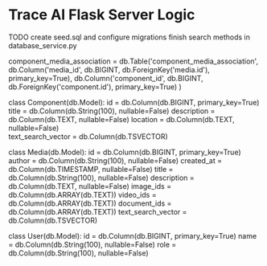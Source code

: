 # Trace AI Flask Server Logic


TODO
create seed.sql and configure migrations
finish search methods in database_service.py



component_media_association = db.Table('component_media_association',
    db.Column('media_id', db.BIGINT, db.ForeignKey('media.id'), primary_key=True),
    db.Column('component_id', db.BIGINT, db.ForeignKey('component.id'), primary_key=True)
)

class Component(db.Model):
    id = db.Column(db.BIGINT, primary_key=True)
    title = db.Column(db.String(100), nullable=False)
    description = db.Column(db.TEXT, nullable=False)
    location = db.Column(db.TEXT, nullable=False)    
    text_search_vector = db.Column(db.TSVECTOR)

class Media(db.Model):
    id = db.Column(db.BIGINT, primary_key=True)
    author = db.Column(db.String(100), nullable=False)
    created_at = db.Column(db.TIMESTAMP, nullable=False)
    title = db.Column(db.String(100), nullable=False)
    description = db.Column(db.TEXT, nullable=False)
    image_ids = db.Column(db.ARRAY(db.TEXT))
    video_ids = db.Column(db.ARRAY(db.TEXT))
    document_ids = db.Column(db.ARRAY(db.TEXT))
    text_search_vector = db.Column(db.TSVECTOR)

class User(db.Model):
    id = db.Column(db.BIGINT, primary_key=True)
    name = db.Column(db.String(100), nullable=False)
    role = db.Column(db.String(100), nullable=False)